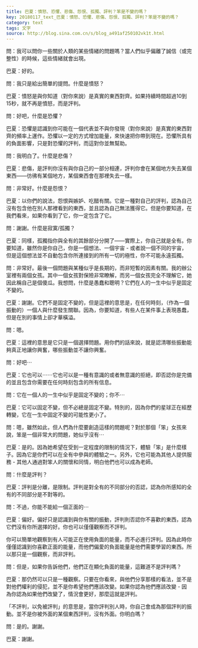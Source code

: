 ```yaml
---
title: 巴夏：憤怒、恐懼、悲傷、怨恨、孤獨、評判？笨是不變的嗎？
key: 20180117_text_巴夏：憤怒、恐懼、悲傷、怨恨、孤獨、評判？笨是不變的嗎？
category: text
tags: 文字
source: http://blog.sina.com.cn/s/blog_a491af250102vk1t.html
---
```


問：我可以問你一些關於人類的某些情緒的問題嗎？當人們似乎偏離了誠信（或完整性）的時候，這些情緒就會出現。

巴夏：好的。

問：我只是給出簡單的提問。什麼是憤怒？

巴夏：憤怒是與你知道（對你來說）是真實的東西對齊。如果持續時間超過10到15秒，就不再是憤怒，而是評判。

問：好吧，什麼是恐懼？

巴夏：恐懼是認識到你可能在一個代表並不與你發現（對你來說）是真實的東西對齊的頻率上運作。恐懼以一定的方式增加能量，來快速把你帶到現在。恐懼所具有的負面影響，只是對恐懼的評判，而這對你並無幫助。

問：我明白了。什麼是悲傷？

巴夏：悲傷，是評判你沒有與你自己的一部分相連，評判你會在某個地方失去某個東西——彷彿有某個地方，某個東西會在那裡失去一樣。

問：非常好。什麼是怨恨？

巴夏：以你們的說法，怨恨與嫉妒、吃醋有關。它是一種對自己的評判，認為自己沒有包含他在別人那裡看到的東西，並且認為自己無法獲得它。但是你要知道，在我們看來，如果你看到了它，你一定包含了它。

問：謝謝。什麼是寂寞/孤獨？

巴夏：同樣，孤獨指你與全有的其餘部分分開了——實際上，你自己就是全有。你要知道，雖然你是你自己，你是一個想法、一個宇宙 - 或者說一個不同的宇宙，但是這個想法並不自動包含你所連接到的所有一切的極性，你不可能永遠孤獨。

問：非常好。最後一個問題與某種似乎是長期的，而非短暫的因素有關。我的辦公室裡有兩個女孩。其中一個女孩對保險非常瞭解，而另一個女孩完全不理解它，她因此稱自己是個傻瓜。我想問，什麼是愚蠢和聰明？它們在人的一生中似乎是固定不變的。

巴夏：謝謝。它們不是固定不變的，但是這裡的意思是，在任何時刻，（作為一個振動的）一個人與什麼發生關聯。因為，你要知道，有些人在某件事上表現愚蠢，但是在別的事情上卻才華橫溢。

問：嗯。

巴夏：這裡的意思是它只是一個選擇問題。用你們的話來說，就是認清哪些振動能夠真正地讓你興奮，哪些振動並不讓你興奮。

問：好吧⋯

巴夏：它也可以⋯⋯它也可以是一種有意識的或者無意識的拒絕，即否認你是完備的並且包含你需要在任何時刻包含的所有信息。

問：它在一個人的一生中似乎是固定不變的；你不⋯

巴夏：它可以固定不變，但不必總是固定不變。特別的，因為你們的星球正在經歷轉變，它在一生中固定不變的可能性更小了。

問：嗯，雖然如此，但人們為什麼要創造這樣的問題呢？對於那個「笨」女孩來說，笨是一個非常大的問題，她似乎沒有⋯

巴夏：是的。因為她希望在受到一定程度的限制的情況下，體驗「笨」是什麼樣子。因為它是你們可以在全有中參與的體驗之一。另外，它也可能為其他人提供服務 - 其他人通過對笨人的關懷和同情，明白他們也可以成為老師。

問：什麼是評判？

巴夏：評判是分離，是限制。評判是對全有的不同部分的否認，認為你所感知的全有的不同部分是不對等的。

問：不過，你能不能給一個正面的⋯

巴夏：偏好。偏好只是認識到與你有關的振動，評判則否認你不喜歡的東西，認為它們沒有你所選擇的好。你也可以僅僅觀察而不評判。

你可以簡單地觀察到有人可能正在使用負面的能量，而不必進行評判。因為此時你僅僅認識到你喜歡正面的能量，而他們偏愛的負面能量是他們需要學習的東西。所以那只是一個觀察，而非評判。

問：但是，如果你告訴他們，他們正在顯化負面的能量，這難道不是評判嗎？

巴夏：那仍然可以只是一種觀察。只要在你看來，與他們分享那樣的看法，並不是對他們權利的侵犯，並不是你希望他們應該改變。如果你認為他們應該改變 - 因為你認為如果他們改變了，情況會更好，那麼這就是評判。

「不評判，以免被評判」的意思是，當你評判別人時，你自己會成為那個評判的振動。並不是你被外面的某個東西評判，沒有外面。你明白嗎？

問：是的。謝謝。

巴夏：謝謝。
